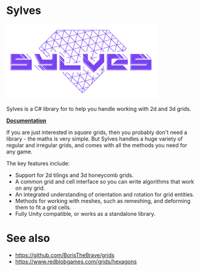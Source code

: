 # Sylves

<img src="docs/images/logo_cropped.png" width="400px"/>

Sylves is a C# library for to help you handle working with 2d and 3d grids.

**[Documentation](https://www.boristhebrave.com/docs/sylves/1/)**

If you are just interested in _square_ grids, then you probably don't need a library - the maths is very simple. 
But Sylves handles a huge variety of regular and irregular grids, and comes with all the methods you need for any game.

The key features include:
 * Support for 2d tilings and 3d honeycomb grids.
 * A common grid and cell interface so you can write algorithms that work on any grid.
 * An integrated understanding of orientation and rotation for grid entities.
 * Methods for working with meshes, such as remeshing, and deforming them to fit a grid cells.
 * Fully Unity compatible, or works as a standalone library.

# See also
* https://github.com/BorisTheBrave/grids
* https://www.redblobgames.com/grids/hexagons